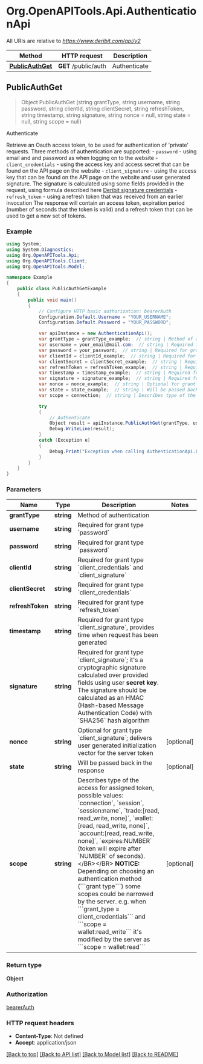 # Org.OpenAPITools.Api.AuthenticationApi

All URIs are relative to *https://www.deribit.com/api/v2*

Method | HTTP request | Description
------------- | ------------- | -------------
[**PublicAuthGet**](AuthenticationApi.md#publicauthget) | **GET** /public/auth | Authenticate



## PublicAuthGet

> Object PublicAuthGet (string grantType, string username, string password, string clientId, string clientSecret, string refreshToken, string timestamp, string signature, string nonce = null, string state = null, string scope = null)

Authenticate

Retrieve an Oauth access token, to be used for authentication of 'private' requests.  Three methods of authentication are supported:  - <code>password</code> - using email and and password as when logging on to the website - <code>client_credentials</code> - using the access key and access secret that can be found on the API page on the website - <code>client_signature</code> - using the access key that can be found on the API page on the website and user generated signature. The signature is calculated using some fields provided in the request, using formula described here [Deribit signature credentials](#additional-authorization-method-deribit-signature-credentials) - <code>refresh_token</code> - using a refresh token that was received from an earlier invocation  The response will contain an access token, expiration period (number of seconds that the token is valid) and a refresh token that can be used to get a new set of tokens. 

### Example

```csharp
using System;
using System.Diagnostics;
using Org.OpenAPITools.Api;
using Org.OpenAPITools.Client;
using Org.OpenAPITools.Model;

namespace Example
{
    public class PublicAuthGetExample
    {
        public void main()
        {
            // Configure HTTP basic authorization: bearerAuth
            Configuration.Default.Username = "YOUR_USERNAME";
            Configuration.Default.Password = "YOUR_PASSWORD";

            var apiInstance = new AuthenticationApi();
            var grantType = grantType_example;  // string | Method of authentication
            var username = your_email@mail.com;  // string | Required for grant type `password`
            var password = your_password;  // string | Required for grant type `password`
            var clientId = clientId_example;  // string | Required for grant type `client_credentials` and `client_signature`
            var clientSecret = clientSecret_example;  // string | Required for grant type `client_credentials`
            var refreshToken = refreshToken_example;  // string | Required for grant type `refresh_token`
            var timestamp = timestamp_example;  // string | Required for grant type `client_signature`, provides time when request has been generated
            var signature = signature_example;  // string | Required for grant type `client_signature`; it's a cryptographic signature calculated over provided fields using user **secret key**. The signature should be calculated as an HMAC (Hash-based Message Authentication Code) with `SHA256` hash algorithm
            var nonce = nonce_example;  // string | Optional for grant type `client_signature`; delivers user generated initialization vector for the server token (optional) 
            var state = state_example;  // string | Will be passed back in the response (optional) 
            var scope = connection;  // string | Describes type of the access for assigned token, possible values: `connection`, `session`, `session:name`, `trade:[read, read_write, none]`, `wallet:[read, read_write, none]`, `account:[read, read_write, none]`, `expires:NUMBER` (token will expire after `NUMBER` of seconds).</BR></BR> **NOTICE:** Depending on choosing an authentication method (```grant type```) some scopes could be narrowed by the server. e.g. when ```grant_type = client_credentials``` and ```scope = wallet:read_write``` it's modified by the server as ```scope = wallet:read``` (optional) 

            try
            {
                // Authenticate
                Object result = apiInstance.PublicAuthGet(grantType, username, password, clientId, clientSecret, refreshToken, timestamp, signature, nonce, state, scope);
                Debug.WriteLine(result);
            }
            catch (Exception e)
            {
                Debug.Print("Exception when calling AuthenticationApi.PublicAuthGet: " + e.Message );
            }
        }
    }
}
```

### Parameters


Name | Type | Description  | Notes
------------- | ------------- | ------------- | -------------
 **grantType** | **string**| Method of authentication | 
 **username** | **string**| Required for grant type &#x60;password&#x60; | 
 **password** | **string**| Required for grant type &#x60;password&#x60; | 
 **clientId** | **string**| Required for grant type &#x60;client_credentials&#x60; and &#x60;client_signature&#x60; | 
 **clientSecret** | **string**| Required for grant type &#x60;client_credentials&#x60; | 
 **refreshToken** | **string**| Required for grant type &#x60;refresh_token&#x60; | 
 **timestamp** | **string**| Required for grant type &#x60;client_signature&#x60;, provides time when request has been generated | 
 **signature** | **string**| Required for grant type &#x60;client_signature&#x60;; it&#39;s a cryptographic signature calculated over provided fields using user **secret key**. The signature should be calculated as an HMAC (Hash-based Message Authentication Code) with &#x60;SHA256&#x60; hash algorithm | 
 **nonce** | **string**| Optional for grant type &#x60;client_signature&#x60;; delivers user generated initialization vector for the server token | [optional] 
 **state** | **string**| Will be passed back in the response | [optional] 
 **scope** | **string**| Describes type of the access for assigned token, possible values: &#x60;connection&#x60;, &#x60;session&#x60;, &#x60;session:name&#x60;, &#x60;trade:[read, read_write, none]&#x60;, &#x60;wallet:[read, read_write, none]&#x60;, &#x60;account:[read, read_write, none]&#x60;, &#x60;expires:NUMBER&#x60; (token will expire after &#x60;NUMBER&#x60; of seconds).&lt;/BR&gt;&lt;/BR&gt; **NOTICE:** Depending on choosing an authentication method (&#x60;&#x60;&#x60;grant type&#x60;&#x60;&#x60;) some scopes could be narrowed by the server. e.g. when &#x60;&#x60;&#x60;grant_type &#x3D; client_credentials&#x60;&#x60;&#x60; and &#x60;&#x60;&#x60;scope &#x3D; wallet:read_write&#x60;&#x60;&#x60; it&#39;s modified by the server as &#x60;&#x60;&#x60;scope &#x3D; wallet:read&#x60;&#x60;&#x60; | [optional] 

### Return type

**Object**

### Authorization

[bearerAuth](../README.md#bearerAuth)

### HTTP request headers

- **Content-Type**: Not defined
- **Accept**: application/json

[[Back to top]](#)
[[Back to API list]](../README.md#documentation-for-api-endpoints)
[[Back to Model list]](../README.md#documentation-for-models)
[[Back to README]](../README.md)

